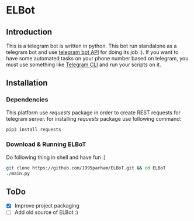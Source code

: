 # ELBot
## Introduction
This is a telegram bot is written in python.
This bot run standalone as a telegram bot and
use [telegram bot API](https://core.telegram.org/bots/api) for doing its job :).
If you want to have some automated tasks on your phone number
based on telegram, you must use something like [Telegram CLI](https://github.com/vysheng/tg) and
run your scripts on it.

## Installation
### Dependencies
This platform use *requests* package in order to create REST requests
for telegram server.
for installing *requests* package use following command:
```sh
pip3 install requests
```
### Download & Running ELBoT
Do following thing in shell and have fun :)
```sh
git clone https://github.com/1995parham/ELBoT.git && cd ELBoT
./main.py
```
## ToDo
- [x] Improve project packaging
- [ ] Add old source of ELBot :)
